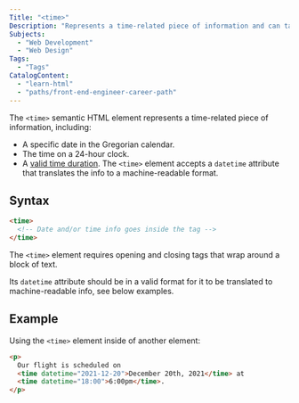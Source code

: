 ```yaml
---
Title: "<time>"
Description: "Represents a time-related piece of information and can take a datetime attribute that makes it machine-readable."
Subjects:
  - "Web Development"
  - "Web Design"
Tags:
  - "Tags"
CatalogContent:
  - "learn-html"
  - "paths/front-end-engineer-career-path"
---
```


The `<time>` semantic HTML element represents a time-related piece of information, including:

- A specific date in the Gregorian calendar.
- The time on a 24-hour clock.
- A [valid time duration](https://www.w3.org/TR/2014/REC-html5-20141028/infrastructure.html#valid-duration-string).
  The `<time>` element accepts a `datetime` attribute that translates the info to a machine-readable format.

## Syntax

```html
<time>
  <!-- Date and/or time info goes inside the tag -->
</time>
```

The `<time>` element requires opening and closing tags that wrap around a block of text.

Its `datetime` attribute should be in a valid format for it to be translated to machine-readable info, see below examples.

## Example

Using the `<time>` element inside of another element:

```html
<p>
  Our flight is scheduled on
  <time datetime="2021-12-20">December 20th, 2021</time> at
  <time datetime="18:00">6:00pm</time>.
</p>
```
